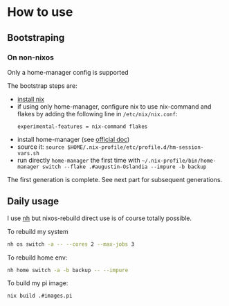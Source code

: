 # How to use

## Bootstraping

### On non-nixos

Only a home-manager config is supported

The bootstrap steps are:

- [install nix](https://nixos.org/download/)
- if using only home-manager, configure nix to use nix-command and flakes by adding the following line in `/etc/nix/nix.conf`:
  ```
  experimental-features = nix-command flakes
  ```
- install home-manager (see [official doc](https://nix-community.github.io/home-manager/index.xhtml#ch-installation))
- source it: `source $HOME/.nix-profile/etc/profile.d/hm-session-vars.sh `
- run directly `home-manager` the first time with `~/.nix-profile/bin/home-manager switch --flake .#augustin-Oslandia --impure -b backup`

The first generation is complete. See next part for subsequent generations.

## Daily usage

I use [nh](https://github.com/viperML/nh) but nixos-rebuild direct use is of course totally possible.

To rebuild my system

```sh
nh os switch -a -- --cores 2 --max-jobs 3
```

To rebuild home env:

```sh
nh home switch -a -b backup -- --impure
```

To build my pi image:

```sh
nix build .#images.pi 
```
